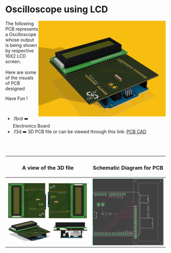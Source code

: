 <h1>Oscilloscope using LCD</h1>

<div>
   <img width=400 align=right src="https://github.com/Electroversity/Electroverse/blob/main/PCB%20Designs/45-Oscilloscope%20using%20LCD/oscilloscope%20v4.png"/>
   <p>The following PCB represents a Oscilloscope whose output is being shown by respective 16X2 LCD screen.<br><br>Here are some of the visuals of PCB designed<br>
        
   Have Fun !
  </p>
<br>

   - .fbrd ➡️ Electronics Board
   - .f3d  ➡️ 3D PCB file or can be viewed through this link: <a href="https://a360.co/3MSzPXl">PCB CAD</a>
   
<br> <br>  
<div align=center>
   
| <h3>A view of the 3D file</h2> | <h3>Schematic Diagram for PCB</h3> |      
| --- | --- |
| <img width=500 align=center src="https://github.com/Electroversity/Electroverse/blob/main/PCB%20Designs/45-Oscilloscope%20using%20LCD/img1.png"/><br><img width=500 align=center src="https://github.com/Electroversity/Electroverse/blob/main/PCB%20Designs/45-Oscilloscope%20using%20LCD/img2.png"/> |    <img width="380" src="https://github.com/Electroversity/Electroverse/blob/main/PCB%20Designs/45-Oscilloscope%20using%20LCD/schematics.png"> | 
 
</div>

 



